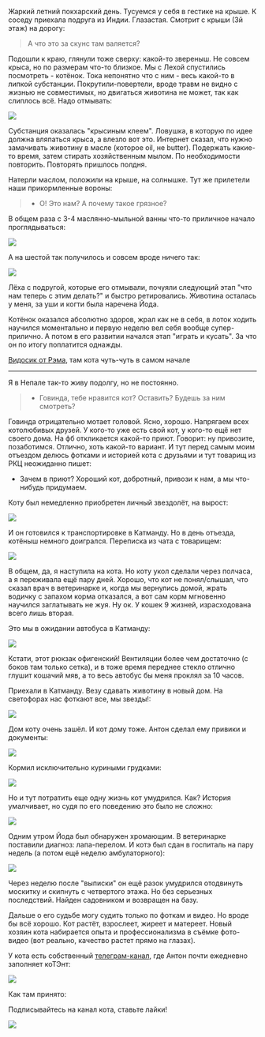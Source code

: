 [category]: <> (Travel, Nepal)
[date]: <> (2024/03/08)
[title]: <> (История одного кота)

Жаркий летний покхарский день. Тусуемся у себя в гестике на крыше. К соседу приехала подруга из Индии. Глазастая. Смотрит с крыши (3й этаж) на дорогу:

> А что это за скунс там валяется?

Подошли к краю, глянули тоже сверху: какой-то звереныш. Не совсем крыса, но по размерам что-то близкое. Мы с Лехой спустились посмотреть - котёнок. Тока непонятно что с ним - весь какой-то в липкой субстанции. Покрутили-повертели, вроде травм не видно с жизнью не совместимых, но двигаться животина не может, так как слиплось всё. Надо отмывать:

![](https://bafybeifmp2uogknvcza6arrcmdcwgmbt5l5eksf5vhj2xyda6m6lsz73k4.ipfs.flk-ipfs.xyz/1.jpeg)

Субстанция оказалась "крысиным клеем". Ловушка, в которую по идее должна вляпаться крыса, а влезло вот это. Интернет сказал, что нужно замачивать животину в масле (которое oil, не butter). Подержать какие-то время, затем стирать хозяйственным мылом. По необходимости повторить. Повторять пришлось полдня.

Натерли маслом, положили на крыше, на солнышке. Тут же прилетели наши прикормленные вороны:

> - О! Это нам? А почему такое грязное?

В общем раза с 3-4 маслянно-мыльной ванны что-то приличное начало проглядываться:

![](https://bafybeifmp2uogknvcza6arrcmdcwgmbt5l5eksf5vhj2xyda6m6lsz73k4.ipfs.flk-ipfs.xyz/2.jpeg)

А на шестой так получилось и совсем вроде ничего так:

![](https://bafybeifmp2uogknvcza6arrcmdcwgmbt5l5eksf5vhj2xyda6m6lsz73k4.ipfs.flk-ipfs.xyz/3.jpeg)

Лёха с подругой, которые его отмывали, почуяли следующий этап "что нам теперь с этим делать?" и быстро ретировались. Животина осталась у меня, за уши и когти была наречена Йода.

Котёнок оказался абсолютно здоров, жрал как не в себя, в лоток ходить научился моментально и первую неделю вел себя вообще супер-прилично. А потом в его развитии начался этап "играть и кусать". За что он по итогу поплатится однажды.

[Видосик от Рэма](https://www.youtube.com/watch?v=payKFC9hyNU), там кота чуть-чуть в самом начале

***

Я в Непале так-то живу подолгу, но не постоянно.

> - Говинда, тебе нравится кот? Оставить? Будешь за ним смотреть? 

Говинда отрицательно мотает головой. Ясно, хорошо. Напрягаем всех котолюбивых друзей. У кого-то уже есть свой кот, у кого-то ещё нет своего дома. На фб откликается какой-то приют. Говорит: ну привозите, позаботимся. Отлично, хоть какой-то вариант. И тут перед самым моим отъездом делюсь фотками и историей кота с друзьями и тут товарищ из РКЦ неожиданно пишет:

- Зачем в приют? Хороший кот, добротный, привози к нам, а мы что-нибудь придумаем.

Коту был немедленно приобретен личный звездолёт, на вырост:

![](https://bafybeifmp2uogknvcza6arrcmdcwgmbt5l5eksf5vhj2xyda6m6lsz73k4.ipfs.flk-ipfs.xyz/4.jpeg)

И он готовился к транспортировке в Катманду. Но в день отъезда, котёныш немного доигрался. Переписка из чата с товарищем:

![](https://bafybeifmp2uogknvcza6arrcmdcwgmbt5l5eksf5vhj2xyda6m6lsz73k4.ipfs.flk-ipfs.xyz/5.jpeg)

В общем, да, я наступила на кота. Но коту укол сделали через полчаса, а я переживала ещё пару дней. Хорошо, что кот не понял/слышал, что сказал врач в ветеринарке и, когда мы вернулись домой, жрать водичку с запахом корма отказался, а вот сам корм мгновенно научился заглатывать не жуя. Ну ок. У кошек 9 жизней, израсходована всего лишь вторая.

Это мы в ожидании автобуса в Катманду:

![](https://bafybeifmp2uogknvcza6arrcmdcwgmbt5l5eksf5vhj2xyda6m6lsz73k4.ipfs.flk-ipfs.xyz/6.jpeg)

Кстати, этот рюкзак офигенский! Вентиляции более чем достаточно (с боков там только сетка), и в тоже время переднее стекло отлично глушит кошачий мяв, а то весь автобус бы меня проклял за 10 часов.

Приехали в Катманду. Везу сдавать животину в новый дом. На светофорах нас фоткают все, мы звезды!:

![](https://bafybeifmp2uogknvcza6arrcmdcwgmbt5l5eksf5vhj2xyda6m6lsz73k4.ipfs.flk-ipfs.xyz/7.jpeg)

Дом коту очень зашёл. И кот дому тоже.  Антон сделал ему привики и документы:

![](https://bafybeifmp2uogknvcza6arrcmdcwgmbt5l5eksf5vhj2xyda6m6lsz73k4.ipfs.flk-ipfs.xyz/8.jpeg)

Кормил исключительно куриными грудками:

![](https://bafybeifmp2uogknvcza6arrcmdcwgmbt5l5eksf5vhj2xyda6m6lsz73k4.ipfs.flk-ipfs.xyz/9.jpeg)

Но и тут потратить еще одну жизнь кот умудрился. Как? История умалчивает, но судя по его поведению это было не сложно:

![](https://bafybeifmp2uogknvcza6arrcmdcwgmbt5l5eksf5vhj2xyda6m6lsz73k4.ipfs.flk-ipfs.xyz/10.jpeg)

Одним утром Йода был обнаружен хромающим. В ветеринарке поставили диагноз: лапа-перелом. И котэ был сдан в госпиталь на пару недель (а потом ещё неделю амбулаторного):

![](https://bafybeifmp2uogknvcza6arrcmdcwgmbt5l5eksf5vhj2xyda6m6lsz73k4.ipfs.flk-ipfs.xyz/11.jpeg)

Через неделю после "выписки" он ещё разок умудрился отодвинуть москитку и скипнуть с четвертого этажа. Но без серьезных последствий. Найден садовником и возвращен на базу.

Дальше о его судьбе могу судить только по фоткам и видео. Но вроде бы всё хорошо. Кот растёт, взрослеет, жиреет и матереет. Новый хозяин кота набирается опыта и профессионализма в съёмке фото-видео (вот реально, качество растет прямо на глазах).

У кота есть собственный [телеграм-канал](https://t.me/ioda_kot_t), где Антон почти ежедневно заполняет коТЭнт:

![](https://bafybeifmp2uogknvcza6arrcmdcwgmbt5l5eksf5vhj2xyda6m6lsz73k4.ipfs.flk-ipfs.xyz/12.jpeg)

Как там принято: 

Подписывайтесь на канал кота, ставьте лайки!

![](https://bafybeifmp2uogknvcza6arrcmdcwgmbt5l5eksf5vhj2xyda6m6lsz73k4.ipfs.flk-ipfs.xyz/13.jpeg)